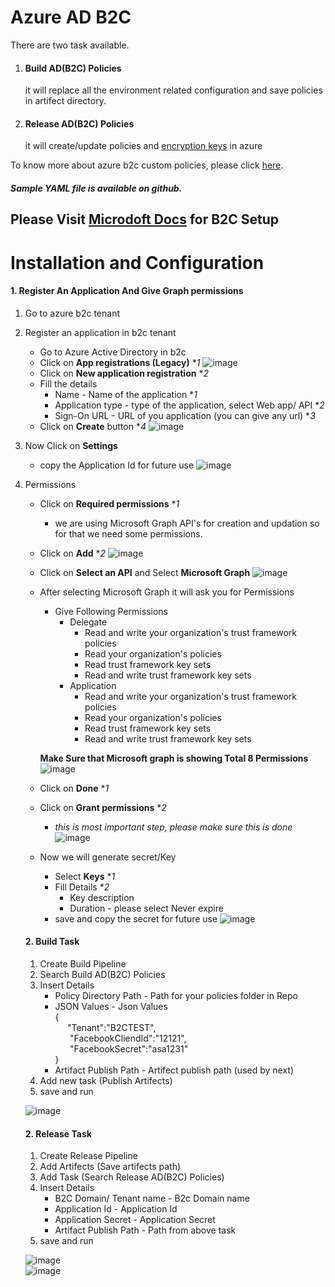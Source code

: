 # Azure AD B2C
There are two task available.
1. #### Build AD(B2C) Policies
    it will replace all the environment related configuration and save policies in artifect directory.
    
2. #### Release AD(B2C) Policies
    it will create/update policies and [encryption keys](https://docs.microsoft.com/en-us/azure/active-directory-b2c/custom-policy-get-started?tabs=applications#add-signing-and-encryption-keys) in azure


To know more about azure b2c custom policies, please click [here](https://docs.microsoft.com/en-us/azure/active-directory-b2c/active-directory-b2c-get-started-custom?tabs=applications).

#### *Sample YAML file is available on github.* 
## Please Visit [Microdoft Docs](https://docs.microsoft.com/en-us/azure/active-directory-b2c/custom-policy-get-started?tabs=applications#register-identity-experience-framework-applications) for B2C Setup
# Installation and Configuration
#### 1. Register An Application And Give Graph permissions
1. Go to azure b2c tenant
2. Register an application in b2c tenant
    - Go to Azure Active Directory in b2c
    - Click on **App registrations (Legacy)** **1*
    ![image](https://raw.githubusercontent.com/manishtiwari25/AzureAD.B2C.BuildTask/master/AzureAD.B2C.BuildTask/ADOTasks/images/appreg1.png)
    - Click on **New application registration** **2*
    - Fill the details 
        - Name - Name of the application **1*
        - Application type - type of the application, select Web app/ API **2*
        - Sign-On URL - URL of you application (you can give any url) **3*
     - Click on **Create** button **4*
    ![image](https://raw.githubusercontent.com/manishtiwari25/AzureAD.B2C.BuildTask/master/AzureAD.B2C.BuildTask/ADOTasks/images/appreg2.png)
3. Now Click on **Settings**
    - copy the Application Id for future use
![image](https://raw.githubusercontent.com/manishtiwari25/AzureAD.B2C.BuildTask/master/AzureAD.B2C.BuildTask/ADOTasks/images/appreg3.png)
4. Permissions
    - Click on **Required permissions** **1*
        - we are using Microsoft Graph API's for creation and updation so for that we need some permissions. 
    - Click on **Add** **2*
    ![image](https://raw.githubusercontent.com/manishtiwari25/AzureAD.B2C.BuildTask/master/AzureAD.B2C.BuildTask/ADOTasks/images/appreg4.png) 
    - Click on **Select an API** and Select **Microsoft Graph**
      ![image](https://raw.githubusercontent.com/manishtiwari25/AzureAD.B2C.BuildTask/master/AzureAD.B2C.BuildTask/ADOTasks/images/appreg5.png) 
    - After selecting Microsoft Graph it will ask you for Permissions
        - Give Following Permissions
            - Delegate 
                - Read and write your organization's trust framework policies 
                - Read your organization's policies
                - Read trust framework key sets
                - Read and write trust framework key sets
            - Application
                - Read and write your organization's trust framework policies 
                - Read your organization's policies
                - Read trust framework key sets
                - Read and write trust framework key sets

        **Make Sure that Microsoft graph is showing Total 8 Permissions**
        ![image](https://raw.githubusercontent.com/manishtiwari25/AzureAD.B2C.BuildTask/master/AzureAD.B2C.BuildTask/ADOTasks/images/appreg8.png)

    - Click on **Done**  **1*
    - Click on **Grant permissions**  **2*
        - *this is most important step, please make sure this is done*
    ![image](https://raw.githubusercontent.com/manishtiwari25/AzureAD.B2C.BuildTask/master/AzureAD.B2C.BuildTask/ADOTasks/images/appreg6.png)
    - Now we will generate secret/Key
        - Select **Keys** **1*
        - Fill Details **2*
            - Key description 
            - Duration - please select Never expire
        - save and copy the secret for future use
    ![image](https://raw.githubusercontent.com/manishtiwari25/AzureAD.B2C.BuildTask/master/AzureAD.B2C.BuildTask/ADOTasks/images/appreg7.png)
   
   #### 2. Build Task
   1. Create Build Pipeline
   2. Search Build AD(B2C) Policies
   3. Insert Details
        - Policy Directory Path - Path for your policies folder in Repo
        - JSON Values - Json Values<br> 
            {<br>
            &nbsp;&nbsp;&nbsp;&nbsp;&nbsp;"Tenant":"B2CTEST",<br>
            &nbsp;&nbsp;&nbsp;&nbsp;&nbsp;
            "FacebookCliendId":"12121",<br>
                &nbsp;&nbsp;&nbsp;&nbsp;&nbsp;
            "FacebookSecret":"asa1231"<br>
            } 
        - Artifact Publish Path - Artifect publish path (used by next)
    4. Add new task (Publish Artifects)
    5. save and run

   ![image](https://raw.githubusercontent.com/manishtiwari25/AzureAD.B2C.BuildTask/master/AzureAD.B2C.BuildTask/ADOTasks/images/build1.png)

    #### 2. Release Task
   1. Create Release Pipeline
   2. Add Artifects (Save artifects path)
   3. Add Task (Search Release AD(B2C) Policies)
   3. Insert Details
        - B2C Domain/ Tenant name - B2c Domain name
        - Application Id - Application Id 
        - Application Secret - Application Secret
        - Artifact Publish Path - Path from above task
    5. save and run

    ![image](https://raw.githubusercontent.com/manishtiwari25/AzureAD.B2C.BuildTask/master/AzureAD.B2C.BuildTask/ADOTasks/images/release1.png)<br>
    ![image](https://raw.githubusercontent.com/manishtiwari25/AzureAD.B2C.BuildTask/master/AzureAD.B2C.BuildTask/ADOTasks/images/release2.png)
